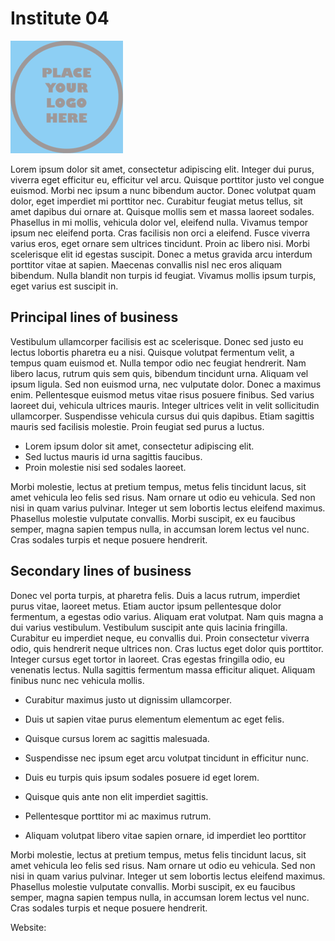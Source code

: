 # Institute 04

![](../../static/img/logo_ex.png)

Lorem ipsum dolor sit amet, consectetur adipiscing elit. Integer dui purus, viverra eget efficitur eu, efficitur vel arcu. Quisque porttitor justo vel congue euismod. Morbi nec ipsum a nunc bibendum auctor. Donec volutpat quam dolor, eget imperdiet mi porttitor nec. Curabitur feugiat metus tellus, sit amet dapibus dui ornare at. Quisque mollis sem et massa laoreet sodales. Phasellus in mi mollis, vehicula dolor vel, eleifend nulla. Vivamus tempor ipsum nec eleifend porta. Cras facilisis non orci a eleifend. Fusce viverra varius eros, eget ornare sem ultrices tincidunt. Proin ac libero nisi. Morbi scelerisque elit id egestas suscipit. Donec a metus gravida arcu interdum porttitor vitae at sapien. Maecenas convallis nisl nec eros aliquam bibendum. Nulla blandit non turpis id feugiat. Vivamus mollis ipsum turpis, eget varius est suscipit in.

## Principal lines of business

Vestibulum ullamcorper facilisis est ac scelerisque. Donec sed justo eu lectus lobortis pharetra eu a nisi. Quisque volutpat fermentum velit, a tempus quam euismod et. Nulla tempor odio nec feugiat hendrerit. Nam libero lacus, rutrum quis sem quis, bibendum tincidunt urna. Aliquam vel ipsum ligula. Sed non euismod urna, nec vulputate dolor. Donec a maximus enim. Pellentesque euismod metus vitae risus posuere finibus. Sed varius laoreet dui, vehicula ultrices mauris. Integer ultrices velit in velit sollicitudin ullamcorper. Suspendisse vehicula cursus dui quis dapibus. Etiam sagittis mauris sed facilisis molestie. Proin feugiat sed purus a luctus.

- Lorem ipsum dolor sit amet, consectetur adipiscing elit.
- Sed luctus mauris id urna sagittis faucibus.
- Proin molestie nisi sed sodales laoreet.

Morbi molestie, lectus at pretium tempus, metus felis tincidunt lacus, sit amet vehicula leo felis sed risus. Nam ornare ut odio eu vehicula. Sed non nisi in quam varius pulvinar. Integer ut sem lobortis lectus eleifend maximus. Phasellus molestie vulputate convallis. Morbi suscipit, ex eu faucibus semper, magna sapien tempus nulla, in accumsan lorem lectus vel nunc. Cras sodales turpis et neque posuere hendrerit.

## Secondary lines of business

Donec vel porta turpis, at pharetra felis. Duis a lacus rutrum, imperdiet purus vitae, laoreet metus. Etiam auctor ipsum pellentesque dolor fermentum, a egestas odio varius. Aliquam erat volutpat. Nam quis magna a dui varius vestibulum. Vestibulum suscipit ante quis lacinia fringilla. Curabitur eu imperdiet neque, eu convallis dui. Proin consectetur viverra odio, quis hendrerit neque ultrices non. Cras luctus eget dolor quis porttitor. Integer cursus eget tortor in laoreet. Cras egestas fringilla odio, eu venenatis lectus. Nulla sagittis fermentum massa efficitur aliquet. Aliquam finibus nunc nec vehicula mollis.

- Curabitur maximus justo ut dignissim ullamcorper.

- Duis ut sapien vitae purus elementum elementum ac eget felis.

- Quisque cursus lorem ac sagittis malesuada.

- Suspendisse nec ipsum eget arcu volutpat tincidunt in efficitur nunc.

- Duis eu turpis quis ipsum sodales posuere id eget lorem.

- Quisque quis ante non elit imperdiet sagittis.

- Pellentesque porttitor mi ac maximus rutrum.

- Aliquam volutpat libero vitae sapien ornare, id imperdiet leo porttitor

Morbi molestie, lectus at pretium tempus, metus felis tincidunt lacus, sit amet vehicula leo felis sed risus. Nam ornare ut odio eu vehicula. Sed non nisi in quam varius pulvinar. Integer ut sem lobortis lectus eleifend maximus. Phasellus molestie vulputate convallis. Morbi suscipit, ex eu faucibus semper, magna sapien tempus nulla, in accumsan lorem lectus vel nunc. Cras sodales turpis et neque posuere hendrerit.

Website: 